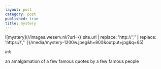 ```yaml
---
layout: post
category: post
published: true
title: mystery
---
```

![mystery](//images.weserv.nl/?url={{ site.url | replace: 'http://','' | replace: 'https://','' }}/media/mystery-1200w.jpeg&h=800&output=jpg&q=65)
<!--more-->
<span class='date fr'>*ink*</span><br>   
  
  
  
an amalgamation of a few famous quotes by a few famous people